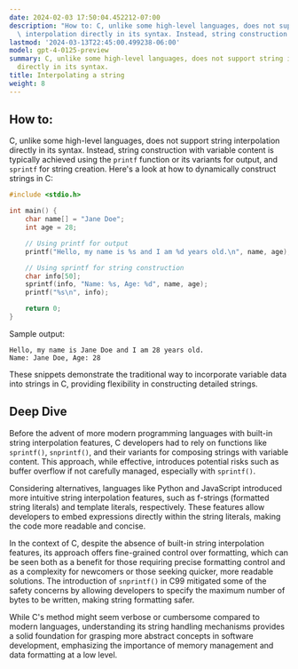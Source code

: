 ```yaml
---
date: 2024-02-03 17:50:04.452212-07:00
description: "How to: C, unlike some high-level languages, does not support string\
  \ interpolation directly in its syntax. Instead, string construction with variable\u2026"
lastmod: '2024-03-13T22:45:00.499238-06:00'
model: gpt-4-0125-preview
summary: C, unlike some high-level languages, does not support string interpolation
  directly in its syntax.
title: Interpolating a string
weight: 8
---
```


## How to:
C, unlike some high-level languages, does not support string interpolation directly in its syntax. Instead, string construction with variable content is typically achieved using the `printf` function or its variants for output, and `sprintf` for string creation. Here's a look at how to dynamically construct strings in C:

```c
#include <stdio.h>

int main() {
    char name[] = "Jane Doe";
    int age = 28;

    // Using printf for output
    printf("Hello, my name is %s and I am %d years old.\n", name, age);

    // Using sprintf for string construction
    char info[50];
    sprintf(info, "Name: %s, Age: %d", name, age);
    printf("%s\n", info);

    return 0;
}
```
Sample output:
```
Hello, my name is Jane Doe and I am 28 years old.
Name: Jane Doe, Age: 28
```
These snippets demonstrate the traditional way to incorporate variable data into strings in C, providing flexibility in constructing detailed strings.

## Deep Dive
Before the advent of more modern programming languages with built-in string interpolation features, C developers had to rely on functions like `sprintf()`, `snprintf()`, and their variants for composing strings with variable content. This approach, while effective, introduces potential risks such as buffer overflow if not carefully managed, especially with `sprintf()`.

Considering alternatives, languages like Python and JavaScript introduced more intuitive string interpolation features, such as f-strings (formatted string literals) and template literals, respectively. These features allow developers to embed expressions directly within the string literals, making the code more readable and concise.

In the context of C, despite the absence of built-in string interpolation features, its approach offers fine-grained control over formatting, which can be seen both as a benefit for those requiring precise formatting control and as a complexity for newcomers or those seeking quicker, more readable solutions. The introduction of `snprintf()` in C99 mitigated some of the safety concerns by allowing developers to specify the maximum number of bytes to be written, making string formatting safer.

While C's method might seem verbose or cumbersome compared to modern languages, understanding its string handling mechanisms provides a solid foundation for grasping more abstract concepts in software development, emphasizing the importance of memory management and data formatting at a low level.
